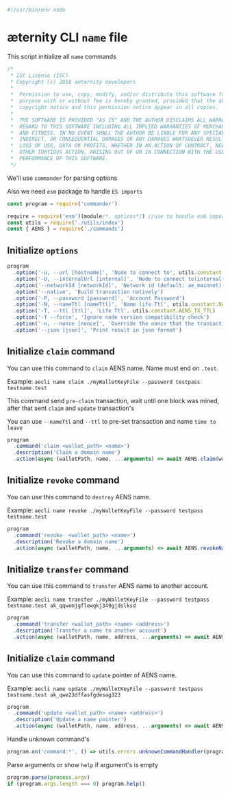 





  

```js
#!/usr/bin/env node

```







# æternity CLI `name` file

This script initialize all `name` commands


  

```js
/*
 * ISC License (ISC)
 * Copyright (c) 2018 aeternity developers
 *
 *  Permission to use, copy, modify, and/or distribute this software for any
 *  purpose with or without fee is hereby granted, provided that the above
 *  copyright notice and this permission notice appear in all copies.
 *
 *  THE SOFTWARE IS PROVIDED "AS IS" AND THE AUTHOR DISCLAIMS ALL WARRANTIES WITH
 *  REGARD TO THIS SOFTWARE INCLUDING ALL IMPLIED WARRANTIES OF MERCHANTABILITY
 *  AND FITNESS. IN NO EVENT SHALL THE AUTHOR BE LIABLE FOR ANY SPECIAL, DIRECT,
 *  INDIRECT, OR CONSEQUENTIAL DAMAGES OR ANY DAMAGES WHATSOEVER RESULTING FROM
 *  LOSS OF USE, DATA OR PROFITS, WHETHER IN AN ACTION OF CONTRACT, NEGLIGENCE OR
 *  OTHER TORTIOUS ACTION, ARISING OUT OF OR IN CONNECTION WITH THE USE OR
 *  PERFORMANCE OF THIS SOFTWARE.
 */

```







We'll use `commander` for parsing options

Also we need `esm` package to handle `ES imports`


  

```js
const program = require('commander')

require = require('esm')(module/*, options*/) //use to handle es6 import/export
const utils = require('./utils/index')
const { AENS } = require('./commands')


```







## Initialize `options`


  

```js
program
  .option('-u, --url [hostname]', 'Node to connect to', utils.constant.EPOCH_URL)
  .option('-U, --internalUrl [internal]', 'Node to connect to(internal)', utils.constant.EPOCH_INTERNAL_URL)
  .option('--networkId [networkId]', 'Network id (default: ae_mainnet)')
  .option('--native', 'Build transaction natively')
  .option('-P, --password [password]', 'Account Password')
  .option('-N, --nameTtl [nameTtl]', 'Name life Ttl', utils.constant.NAME_TTL)
  .option('-T, --ttl [ttl]', 'Life Ttl', utils.constant.AENS_TX_TTL)
  .option('-f --force', 'Ignore node version compatibility check')
  .option('-n, --nonce [nonce]', 'Override the nonce that the transaction is going to be sent with')
  .option('--json [json]', 'Print result in json format')


```







## Initialize `claim` command

You can use this command to `claim` AENS name. Name must end on `.test`.

Example: `aecli name claim ./myWalletKeyFile --password testpass  testname.test`

This command send `pre-claim` transaction, wait until one block was mined, after that sent `claim` and `update` transaction's

You can use `--nameTtl` and `--ttl` to pre-set transaction and name `time to leave`


  

```js
program
  .command('claim <wallet_path> <name>')
  .description('Claim a domain name')
  .action(async (walletPath, name, ...arguments) => await AENS.claim(walletPath, name, utils.cli.getCmdFromArguments(arguments)))


```







## Initialize `revoke` command

You can use this command to `destroy` AENS name.

Example: `aecli name revoke ./myWalletKeyFile --password testpass testname.test`


  

```js
program
  .command('revoke  <wallet_path> <name>')
  .description('Revoke a domain name')
  .action(async (walletPath, name, ...arguments) => await AENS.revokeName(walletPath, name, utils.cli.getCmdFromArguments(arguments)))


```







## Initialize `transfer` command

You can use this command to `transfer` AENS name to another account.

Example: `aecli name transfer ./myWalletKeyFile --password testpass testname.test ak_qqwemjgflewgkj349gjdslksd`


  

```js
program
  .command('transfer <wallet_path> <name> <address>')
  .description('Transfer a name to another account')
  .action(async (walletPath, name, address, ...arguments) => await AENS.transferName(walletPath, name, address, utils.cli.getCmdFromArguments(arguments)))


```







## Initialize `claim` command

You can use this command to `update` pointer of AENS name.

Example: `aecli name update ./myWalletKeyFile --password testpass testname.test ak_qwe23dffasfgdesag323`


  

```js
program
  .command('update <wallet_path> <name> <address>')
  .description('Update a name pointer')
  .action(async (walletPath, name, address, ...arguments) => await AENS.updateName(walletPath, name, address, utils.cli.getCmdFromArguments(arguments)))


```







Handle unknown command's


  

```js
program.on('command:*', () => utils.errors.unknownCommandHandler(program)())


```







Parse arguments or show `help` if argument's is empty


  

```js
program.parse(process.argv)
if (program.args.length === 0) program.help()


```




